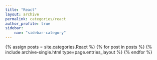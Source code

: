 ```yaml
---
title: "React"
layout: archive
permalink: categories/react
author_profile: true
sidebar:
    nav: "sidebar-category"
---
```



{% assign posts = site.categories.React %}
{% for post in posts %} {% include archive-single.html type=page.entries_layout %} {% endfor %}